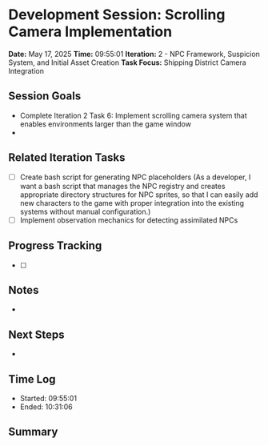 # Development Session: Scrolling Camera Implementation
**Date:** May 17, 2025
**Time:** 09:55:01
**Iteration:** 2 - NPC Framework, Suspicion System, and Initial Asset Creation
**Task Focus:** Shipping District Camera Integration

## Session Goals
- Complete Iteration 2 Task 6: Implement scrolling camera system that enables environments larger than the game window
- 

## Related Iteration Tasks
- [ ] Create bash script for generating NPC placeholders (As a developer, I want a bash script that manages the NPC registry and creates appropriate directory structures for NPC sprites, so that I can easily add new characters to the game with proper integration into the existing systems without manual configuration.)
- [ ] Implement observation mechanics for detecting assimilated NPCs

## Progress Tracking
- [ ] 

## Notes
- 

## Next Steps
- 

## Time Log
- Started: 09:55:01
- Ended: 10:31:06

## Summary


